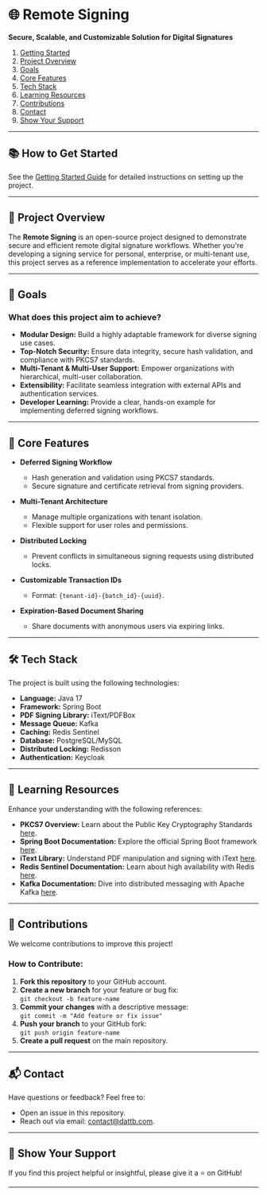 # 🌐 **Remote Signing**
**Secure, Scalable, and Customizable Solution for Digital Signatures**

1. [Getting Started](#getting-started)
2. [Project Overview](#project-overview)
3. [Goals](#goals)
4. [Core Features](#core-features)
5. [Tech Stack](#tech-stack)
6. [Learning Resources](#learning-resources)
7. [Contributions](#contributions)
8. [Contact](#contact)
9. [Show Your Support](#show-your-support)

---
## 📚 **How to Get Started**
See the [Getting Started Guide](HELP.md) for detailed instructions on setting up the project.

---
<h2 id="project-overview">🚀 <b>Project Overview</b></h2>

[//]: # (## 📚 **Project Overview**)
The **Remote Signing** is an open-source project designed to demonstrate secure and efficient remote digital signature workflows. Whether you're developing a signing service for personal, enterprise, or multi-tenant use, this project serves as a reference implementation to accelerate your efforts.

---
<h2 id="goals">🚀 <b>Goals</b></h2>

[//]: # (## 🎯 **Goals**)
### **What does this project aim to achieve?**
- **Modular Design:** Build a highly adaptable framework for diverse signing use cases.
- **Top-Notch Security:** Ensure data integrity, secure hash validation, and compliance with PKCS7 standards.
- **Multi-Tenant & Multi-User Support:** Empower organizations with hierarchical, multi-user collaboration.
- **Extensibility:** Facilitate seamless integration with external APIs and authentication services.
- **Developer Learning:** Provide a clear, hands-on example for implementing deferred signing workflows.

---

<h2 id="core-features">🔑 <b>Core Features</b></h2>

[//]: # (## 🔑 **Core Features**)

- **Deferred Signing Workflow**
  - Hash generation and validation using PKCS7 standards.
  - Secure signature and certificate retrieval from signing providers.

- **Multi-Tenant Architecture**
  - Manage multiple organizations with tenant isolation.
  - Flexible support for user roles and permissions.

- **Distributed Locking**
  - Prevent conflicts in simultaneous signing requests using distributed locks.

- **Customizable Transaction IDs**
  - Format: `{tenant-id}-{batch_id}-{uuid}`.

- **Expiration-Based Document Sharing**
  - Share documents with anonymous users via expiring links.

---

<h2 id="tech-stack">🛠️ <b>Tech Stack</b></h2>

[//]: # (## 🛠️ **Tech Stack**)
The project is built using the following technologies:
- **Language:** Java 17
- **Framework:** Spring Boot
- **PDF Signing Library:** iText/PDFBox
- **Message Queue:** Kafka
- **Caching:** Redis Sentinel
- **Database:** PostgreSQL/MySQL
- **Distributed Locking:** Redisson
- **Authentication:** Keycloak

---

<h2 id="learning-resources">📖 <b>Learning Resources</b></h2>

[//]: # (## 📖 **Learning Resources**)

Enhance your understanding with the following references:

- **PKCS7 Overview:** Learn about the Public Key Cryptography Standards [here](https://en.wikipedia.org/wiki/PKCS_7).
- **Spring Boot Documentation:** Explore the official Spring Boot framework [here](https://spring.io/projects/spring-boot).
- **iText Library:** Understand PDF manipulation and signing with iText [here](https://itextpdf.com/).
- **Redis Sentinel Documentation:** Learn about high availability with Redis [here](https://redis.io/docs/manual/sentinel/).
- **Kafka Documentation:** Dive into distributed messaging with Apache Kafka [here](https://kafka.apache.org/documentation/).

---

<h2 id="contributions">🤝 <b>Contributions</b></h2>

[//]: # (## 🤝 **Contributions**)

We welcome contributions to improve this project!

### How to Contribute:
1. **Fork this repository** to your GitHub account.
2. **Create a new branch** for your feature or bug fix:  
   `git checkout -b feature-name`
3. **Commit your changes** with a descriptive message:  
   `git commit -m "Add feature or fix issue"`
4. **Push your branch** to your GitHub fork:  
   `git push origin feature-name`
5. **Create a pull request** on the main repository.

---

<h2 id="contact">📬 <b>Contact</b></h2>

[//]: # (## 📬 **Contact**)

Have questions or feedback? Feel free to:
- Open an issue in this repository.
- Reach out via email: [contact@dattb.com](mailto:contact@dattb.com).

---

<h2 id="show-your-support">🌟 <b>Show Your Support</b></h2>

[//]: # (## 🌟 **Show Your Support**)
If you find this project helpful or insightful, please give it a ⭐ on GitHub!

---
